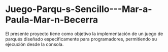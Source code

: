 # Juego-Parqu-s-Sencillo---Mar-a-Paula-Mar-n-Becerra
El presente proyecto tiene como objetivo la implementación de un juego de parqués diseñado específicamente para programadores, permitiendo su ejecución desde la consola. 
